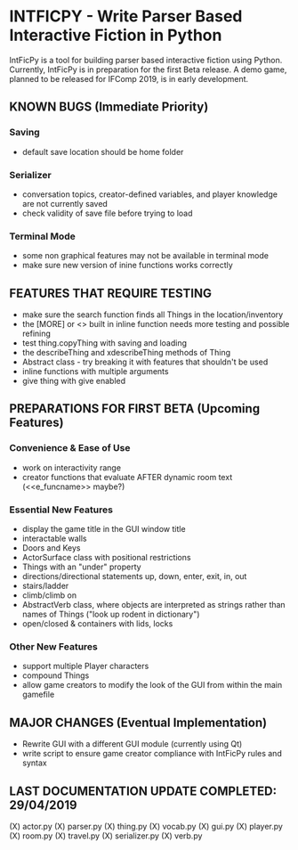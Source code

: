 # INTFICPY - Write Parser Based Interactive Fiction in Python
IntFicPy is a tool for building parser based interactive fiction using Python. Currently, IntFicPy is in preparation for the first Beta release. A demo game, planned to be released for IFComp 2019, is in early development.

## KNOWN BUGS (Immediate Priority)
### Saving
+ default save location should be home folder
### Serializer
+ conversation topics, creator-defined variables, and player knowledge are not currently saved
+ check validity of save file before trying to load
### Terminal Mode
+ some non graphical features may not be available in terminal mode
+ make sure new version of inine functions works correctly

## FEATURES THAT REQUIRE TESTING
+ make sure the search function finds all Things in the location/inventory
+ the [MORE] or <<m>> built in inline function needs more testing and possible refining
+ test thing.copyThing with saving and loading
+ the describeThing and xdescribeThing methods of Thing
+ Abstract class - try breaking it with features that shouldn't be used
+ inline functions with multiple arguments
+ give thing with give enabled

##  PREPARATIONS FOR FIRST BETA (Upcoming Features)
### Convenience & Ease of Use
+ work on interactivity range
+ creator functions that evaluate AFTER dynamic room text (<<e_funcname>> maybe?)
### Essential New Features
+ display the game title in the GUI window title
+ interactable walls
+ Doors and Keys
+ ActorSurface class with positional restrictions
+ Things with an "under" property
+ directions/directional statements up, down, enter, exit, in, out
+ stairs/ladder
+ climb/climb on
+ AbstractVerb class, where objects are interpreted as strings rather than names of Things ("look up rodent in dictionary")
+ open/closed & containers with lids, locks
### Other New Features
+ support multiple Player characters
+ compound Things
+ allow game creators to modify the look of the GUI from within the main gamefile

## MAJOR CHANGES (Eventual Implementation)
+ Rewrite GUI with a different GUI module (currently using Qt)
+ write script to ensure game creator compliance with IntFicPy rules and syntax

## LAST DOCUMENTATION UPDATE COMPLETED: 29/04/2019
(X) actor.py
(X) parser.py
(X) thing.py
(X) vocab.py
(X) gui.py
(X) player.py
(X) room.py
(X) travel.py
(X) serializer.py
(X) verb.py
